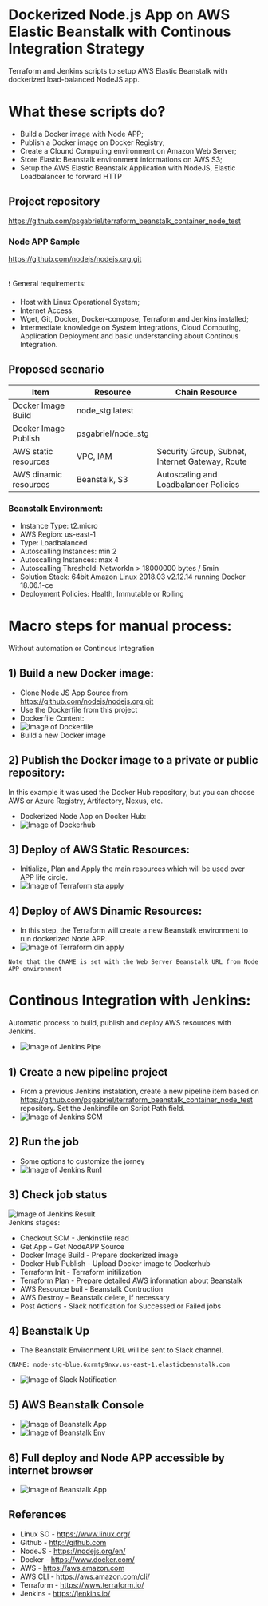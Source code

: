 # Dockerized Node.js App on AWS Elastic Beanstalk with Continous Integration Strategy

Terraform and Jenkins scripts to setup AWS Elastic Beanstalk with dockerized load-balanced NodeJS app.

# What these scripts do?
- Build a Docker image with Node APP;
- Publish a Docker image on Docker Registry;
- Create a Clound Computing environment on Amazon Web Server;
- Store Elastic Beanstalk environment informations on AWS S3; 
- Setup the AWS Elastic Beanstalk Application with NodeJS, Elastic Loadbalancer to forward HTTP

## Project repository
https://github.com/psgabriel/terraform_beanstalk_container_node_test

### Node APP Sample
https://github.com/nodejs/nodejs.org.git

\
:exclamation: General requirements:
- Host with Linux Operational System;
- Internet Access;
- Wget, Git, Docker, Docker-compose, Terraform and Jenkins installed;
- Intermediate knowledge on System Integrations, Cloud Computing, Application Deployment and basic understanding about Continous Integration.

## Proposed scenario

| Item                    | Resource                | Chain Resource                                  |
|-------------------------|-------------------------|-------------------------------------------------|
| Docker Image Build      | node_stg:latest         |                                                 |
| Docker Image Publish    | psgabriel/node_stg      |                                                 |
| AWS static resources    | VPC, IAM                | Security Group, Subnet, Internet Gateway, Route |
| AWS dinamic resources   | Beanstalk, S3           | Autoscaling and Loadbalancer Policies           |

### Beanstalk Environment:
- Instance Type: t2.micro
- AWS Region: us-east-1
- Type: Loadbalanced
- Autoscalling Instances: min 2
- Autoscalling Instances: max 4
- Autoscalling Threshold: NetworkIn > 18000000 bytes / 5min
- Solution Stack: 64bit Amazon Linux 2018.03 v2.12.14 running Docker 18.06.1-ce
- Deployment Policies: Health, Immutable or Rolling


# Macro steps for manual process:
Without automation or Continous Integration

## 1) Build a new Docker image:
- Clone Node JS App Source from https://github.com/nodejs/nodejs.org.git
- Use the Dockerfile from this project
- Dockerfile Content:
- ![Image of Dockerfile](images/docker_build.png)
- Build a new Docker image

## 2) Publish the Docker image to a private or public repository:
In this example it was used the Docker Hub repository, but you can choose AWS or Azure Registry, Artifactory, Nexus, etc.
- Dockerized Node App on Docker Hub:
- ![Image of Dockerhub](images/docker_hub.png)

## 3) Deploy of AWS Static Resources:
- Initialize, Plan and Apply the main resources which will be used over APP life circle.
- ![Image of Terraform sta apply](images/terraform_static_apply.png)

## 4) Deploy of AWS Dinamic Resources:
- In this step, the Terraform will create a new Beanstalk environment to run dockerized Node APP.
- ![Image of Terraform din apply](images/terraform_dinamic_apply.png)
```
Note that the CNAME is set with the Web Server Beanstalk URL from Node APP environment
```

# Continous Integration with Jenkins:
Automatic process to build, publish and deploy AWS resources with Jenkins.
- ![Image of Jenkins Pipe](images/pipeline.png)

## 1) Create a new pipeline project
- From a previous Jenkins instalation, create a new pipeline item based on https://github.com/psgabriel/terraform_beanstalk_container_node_test repository. Set the Jenkinsfile on Script Path field.
- ![Image of Jenkins SCM](images/jenkins_pipeline_scm.png)

## 2) Run the job
- Some options to customize the jorney
- ![Image of Jenkins Run1](images/jenkins_pipeline_run1.png)

## 3) Check job status
![Image of Jenkins Result](images/jenkins_pipeline_result1.png)
\
Jenkins stages:
- Checkout SCM - Jenkinsfile read
- Get App - Get NodeAPP Source
- Docker Image Build - Prepare dockerized image
- Docker Hub Publish - Upload Docker image to Dockerhub
- Terraform Init - Terraform initilization
- Terraform Plan - Prepare detailed AWS information about Beanstalk
- AWS Resource buil - Beanstalk Contruction
- AWS Destroy - Beanstalk delete, if necessary
- Post Actions - Slack notification for Successed or Failed jobs

## 4) Beanstalk Up
- The Beanstalk Environment URL will be sent to Slack channel.
```
CNAME: node-stg-blue.6xrmtp9nxv.us-east-1.elasticbeanstalk.com
```
- ![Image of Slack Notification](images/slack_notification.png)

## 5) AWS Beanstalk Console
- ![Image of Beanstalk App](images/beanstalk_app1.png)
- ![Image of Beanstalk Env](images/beanstalk_env.png)

## 6) Full deploy and Node APP accessible by internet browser
- ![Image of Beanstalk App](images/node_up.png)

## References
- Linux SO - https://www.linux.org/
- Github - http://github.com
- NodeJS - https://nodejs.org/en/
- Docker - https://www.docker.com/
- AWS - https://aws.amazon.com
- AWS CLI - https://aws.amazon.com/cli/
- Terraform - https://www.terraform.io/
- Jenkins - https://jenkins.io/